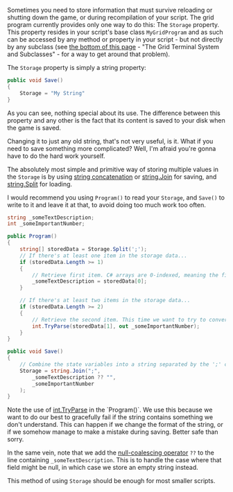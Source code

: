 Sometimes you need to store information that must survive reloading or shutting down the game, or during recompilation of your script. The grid program currently provides only one way to do this: The `Storage` property. This property resides in your script's base class `MyGridProgram` and as such can be accessed by any method or property in your script - but not directly by any subclass (see [the bottom of this page](https://github.com/malware-dev/MDK-SE/wiki/The-Grid-Terminal-System#the-grid-terminal-system-and-subclasses) - "The Grid Terminal System and Subclasses" - for a way to get around that problem).

The `Storage` property is simply a string property:
```csharp
public void Save()
{
    Storage = "My String"
}
```
As you can see, nothing special about its use. The difference between this property and any other is the fact that its content is saved to your disk when the game is saved.

Changing it to just any old string, that's not very useful, is it. What if you need to save something more complicated? Well, I'm afraid you're gonna have to do the hard work yourself. 

The absolutely most simple and primitive way of storing multiple values in the `Storage` is by using [string concatenation](https://docs.microsoft.com/en-us/dotnet/csharp/programming-guide/strings/how-to-concatenate-multiple-strings) or [string.Join](https://msdn.microsoft.com/en-us/library/57a79xd0(v=vs.110).aspx) for saving, and [string.Split](https://msdn.microsoft.com/en-us/library/tabh47cf(v=vs.110).aspx) for loading.

I would recommend you using `Program()` to read your `Storage`, and `Save()` to write to it and leave it at that, to avoid doing too much work too often.

```csharp
string _someTextDescription;
int _someImportantNumber;

public Program() 
{
    string[] storedData = Storage.Split(';');
    // If there's at least one item in the storage data...
    if (storedData.Length >= 1)
    {
        // Retrieve first item. C# arrays are 0-indexed, meaning the first item in the list is item 0.
        _someTextDescription = storedData[0];
    }

    // If there's at least two items in the storage data...
    if (storedData.Length >= 2)
    {
        // Retrieve the second item. This time we want to try to convert it into a number.
        int.TryParse(storedData[1], out _someImportantNumber);
    }
}

public void Save()
{
    // Combine the state variables into a string separated by the ';' character
    Storage = string.Join(";",
        _someTextDescription ?? "",
        _someImportantNumber
    );
}
```
Note the use of [int.TryParse](https://msdn.microsoft.com/en-us/library/f02979c7(v=vs.110).aspx) in the `Program()`. We use this because we want to do our best to gracefully fail if the string contains something we don't understand. This can happen if we change the format of the string, or if we somehow manage to make a mistake during saving. Better safe than sorry.

In the same vein, note that we add the [null-coalescing operator](https://docs.microsoft.com/en-us/dotnet/csharp/language-reference/operators/null-conditional-operator) `??` to the line containing `_someTextDescription`. This is to handle the case where that field might be null, in which case we store an empty string instead.

This method of using `Storage` should be enough for most smaller scripts.
